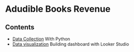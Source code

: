 Adudible Books Revenue
============

## Contents

- [Data Collection](audibleBook_Revenue.ipynb) With Python
- [Data visualization](Data-visualization/looker-studio.md) Building dashboard with Looker Studio
